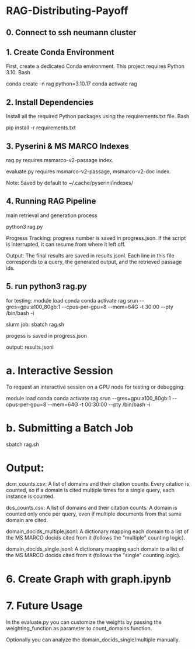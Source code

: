 # RAG-Distributing-Payoff


## 0. Connect to ssh neumann cluster

## 1. Create Conda Environment

First, create a dedicated Conda environment. This project requires Python 3.10.
Bash

conda create -n rag python=3.10.17
conda activate rag

## 2. Install Dependencies

Install all the required Python packages using the requirements.txt file.
Bash

pip install -r requirements.txt

## 3. Pyserini & MS MARCO Indexes

rag.py requires msmarco-v2-passage index.

evaluate.py requires msmarco-v2-passage, msmarco-v2-doc index.


Note: Saved by default to ~/.cache/pyserini/indexes/


## 4. Running RAG Pipeline

main retrieval and generation process

python3 rag.py

Progress Tracking: progress number is saved in progress.json. If the script is interrupted, it can resume from where it left off.

Output: The final results are saved in results.jsonl. Each line in this file corresponds to a query, the generated output, and the retrieved passage ids.



## 5. run python3 rag.py

for testing:
module load conda
conda activate rag
srun --gres=gpu:a100_80gb:1 --cpus-per-gpu=8 --mem=64G  -t 30:00 --pty /bin/bash -i

slurm job:
sbatch rag.sh

progess is saved in progress.json

output: results.jsonl


# a. Interactive Session

To request an interactive session on a GPU node for testing or debugging:

module load conda
conda activate rag
srun --gres=gpu:a100_80gb:1 --cpus-per-gpu=8 --mem=64G -t 00:30:00 --pty /bin/bash -i

# b. Submitting a Batch Job

sbatch rag.sh


# Output: 
dcm_counts.csv: A list of domains and their citation counts. Every citation is counted, so if a domain is cited multiple times for a single query, each instance is counted.

dcs_counts.csv: A list of domains and their citation counts. A domain is counted only once per query, even if multiple documents from that same domain are cited.

domain_docids_multiple.jsonl: A dictionary mapping each domain to a list of the MS MARCO docids cited from it (follows the "multiple" counting logic).

domain_docids_single.jsonl: A dictionary mapping each domain to a list of the MS MARCO docids cited from it (follows the "single" counting logic).

# 6. Create Graph with graph.ipynb


# 7. Future Usage

In the evaluate.py you can customize the weights by passing the weighting_function as parameter to count_domains function.

Optionally you can analyze the domain_docids_single/multiple manually.